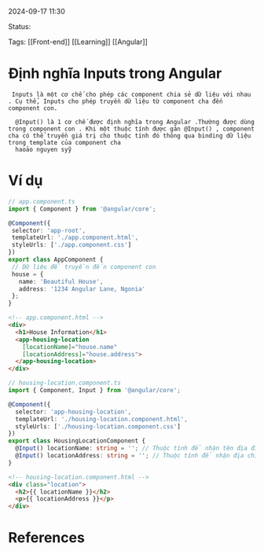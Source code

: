 
2024-09-17 11:30

Status:

Tags: [[Front-end]] [[Learning]] [[Angular]]

# Định nghĩa Inputs trong Angular

     Inputs là một cơ chế cho phép các component chia sẻ dữ liệu với nhau . Cụ thể, Inputs cho phép truyền dữ liệu từ component cha đến component con.

      @Input() là 1 cơ chế được định nghĩa trong Angular .Thường được dùng trong component con . Khi một thuộc tính được gán @Input() , component cha có thể truyền giá trị cho thuộc tính đó thông qua binding dữ liệu trong template của component cha
      haoảo nguyen syỹ 


# Ví dụ
 ```typescript 
 // app.component.ts
import { Component } from '@angular/core';

@Component({
  selector: 'app-root',
  templateUrl: './app.component.html',
  styleUrls: ['./app.component.css']
})
export class AppComponent {
  // Dữ liệu để truyền đến component con
  house = {
    name: 'Beautiful House',
    address: '1234 Angular Lane, Ngonia'
  };
}


```


```html
<!-- app.component.html -->
<div>
  <h1>House Information</h1>
  <app-housing-location 
    [locationName]="house.name" 
    [locationAddress]="house.address">
  </app-housing-location>
</div>

```


```typescript 
// housing-location.component.ts
import { Component, Input } from '@angular/core';

@Component({
  selector: 'app-housing-location',
  templateUrl: './housing-location.component.html',
  styleUrls: ['./housing-location.component.css']
})
export class HousingLocationComponent {
  @Input() locationName: string = ''; // Thuộc tính để nhận tên địa điểm
  @Input() locationAddress: string = ''; // Thuộc tính để nhận địa chỉ địa điểm
}

```


```html
<!-- housing-location.component.html -->
<div class="location">
  <h2>{{ locationName }}</h2>
  <p>{{ locationAddress }}</p>
</div>

```







# References





